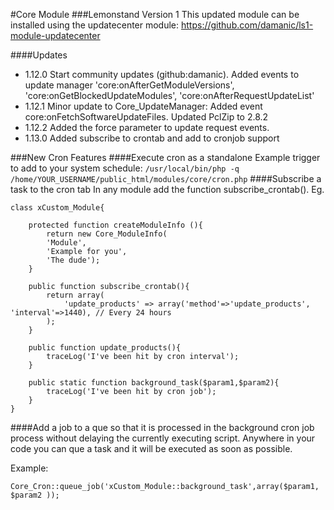 #Core Module
###Lemonstand Version 1
This updated module can be installed using the updatecenter module: https://github.com/damanic/ls1-module-updatecenter

####Updates
- 1.12.0 Start community updates (github:damanic). Added events to update manager 'core:onAfterGetModuleVersions', 'core:onGetBlockedUpdateModules', 'core:onAfterRequestUpdateList'
- 1.12.1 Minor update to Core_UpdateManager: Added event core:onFetchSoftwareUpdateFiles. Updated PclZip to 2.8.2
- 1.12.2 Added the force parameter to update request events.
- 1.13.0 Added subscribe to crontab and add to cronjob support

###New Cron Features
####Execute cron as a standalone
Example trigger to add to your system schedule: `/usr/local/bin/php -q /home/YOUR_USERNAME/public_html/modules/core/cron.php`
####Subscribe a task to the cron tab
In any module add the function subscribe_crontab(). Eg.

```
class xCustom_Module{

	protected function createModuleInfo (){
		return new Core_ModuleInfo(
		'Module',
		'Example for you',
		'The dude');
	}

	public function subscribe_crontab(){
		return array(
			'update_products' => array('method'=>'update_products', 'interval'=>1440), // Every 24 hours
		);
	}
	
	public function update_products(){
		traceLog('I've been hit by cron interval');
	}
	
	public static function background_task($param1,$param2){
		traceLog('I've been hit by cron job');
	}
}
```

####Add a job to a que so that it is processed in the background cron job process without delaying the currently executing script.
Anywhere in your code you can que a task and it will be executed as soon as possible. 

Example:

`Core_Cron::queue_job('xCustom_Module::background_task',array($param1, $param2 ));`

